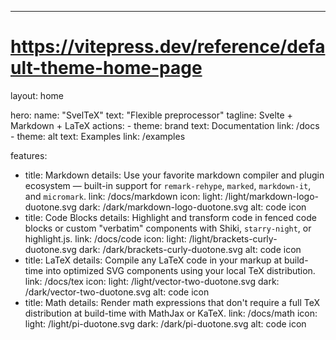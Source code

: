 ---
# https://vitepress.dev/reference/default-theme-home-page
layout: home

hero:
  name: "SvelTeX"
  text: "Flexible preprocessor"
  tagline: Svelte + Markdown + LaTeX
  actions:
    - theme: brand
      text: Documentation
      link: /docs
    - theme: alt
      text: Examples
      link: /examples

features:
  - title: Markdown
    details: Use your favorite markdown compiler and plugin ecosystem — built-in support for <code>remark-rehype</code>, <code>marked</code>, <code>markdown-it</code>, and <code>micromark</code>.
    link: /docs/markdown
    icon:
      light: /light/markdown-logo-duotone.svg
      dark: /dark/markdown-logo-duotone.svg
      alt: code icon
  - title: Code Blocks
    details: Highlight and transform code in fenced code blocks or custom "verbatim" components with Shiki, <code>starry-night</code>, or highlight.js.
    link: /docs/code
    icon:
      light: /light/brackets-curly-duotone.svg
      dark: /dark/brackets-curly-duotone.svg
      alt: code icon
  - title: LaTeX
    details: Compile any LaTeX code in your markup at build-time into optimized SVG components using your local TeX distribution.
    link: /docs/tex
    icon:
      light: /light/vector-two-duotone.svg
      dark: /dark/vector-two-duotone.svg
      alt: code icon
  - title: Math
    details: Render math expressions that don't require a full TeX distribution at build-time with MathJax or KaTeX.
    link: /docs/math
    icon:
      light: /light/pi-duotone.svg
      dark: /dark/pi-duotone.svg
      alt: code icon


